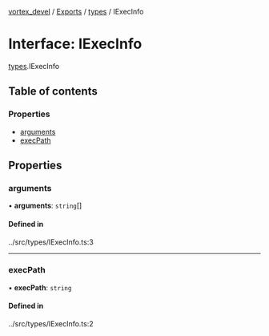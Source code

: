[vortex_devel](../README.md) / [Exports](../modules.md) / [types](../modules/types.md) / IExecInfo

# Interface: IExecInfo

[types](../modules/types.md).IExecInfo

## Table of contents

### Properties

- [arguments](types.IExecInfo.md#arguments)
- [execPath](types.IExecInfo.md#execpath)

## Properties

### arguments

• **arguments**: `string`[]

#### Defined in

../src/types/IExecInfo.ts:3

___

### execPath

• **execPath**: `string`

#### Defined in

../src/types/IExecInfo.ts:2
